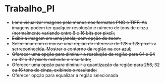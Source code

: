 # Trabalho_PI

- <s>Ler e visualizar imagens pelo menos nos formatos PNG e TIFF. As imagens podem ter
qualquer resolução e número de tons de cinza (normalmente variando entre 8 e 16 bits
por pixel); </s>
- <s> Exibir a imagem em uma janela, com opção de zoom; </s>
- <s> Selecionar com o mouse uma região de interesse de 128 x 128 pixels a serreconhecida. Mostrar o contorno da região na cor azul; </s>
- <s> Oferecer uma opção para diminuir a resolução da região para 64 x 64 ou 32 x 32 pixels exibindo o resultado; </s>
- <s> Oferecer uma opção para diminuir a quantização da região para 256, 32 ou 16 tons de cinza, exibindo o resultado; </s>
- Oferecer opção para equalizar a região selecionada